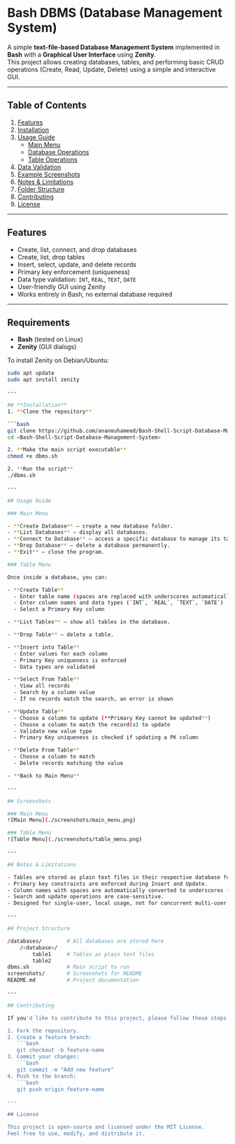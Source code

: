 # **Bash DBMS (Database Management System)**

A simple **text-file-based Database Management System** implemented in **Bash** with a **Graphical User Interface** using **Zenity**.  
This project allows creating databases, tables, and performing basic CRUD operations (Create, Read, Update, Delete) using a simple and interactive GUI.

---

## **Table of Contents**
1. [Features](#features)  
2. [Installation](#installation)  
3. [Usage Guide](#usage-guide)  
    - [Main Menu](#main-menu)  
    - [Database Operations](#database-operations)  
    - [Table Operations](#table-operations)  
4. [Data Validation](#data-validation)  
5. [Example Screenshots](#example-screenshots)  
6. [Notes & Limitations](#notes--limitations)  
7. [Folder Structure](#folder-structure)  
8. [Contributing](#contributing)  
9. [License](#license)  

---

## **Features**
- Create, list, connect, and drop databases  
- Create, list, drop tables  
- Insert, select, update, and delete records  
- Primary key enforcement (uniqueness)  
- Data type validation: `INT`, `REAL`, `TEXT`, `DATE`  
- User-friendly GUI using Zenity  
- Works entirely in Bash, no external database required  

---
## Requirements

- **Bash** (tested on Linux)
- **Zenity** (GUI dialogs)
  
To install Zenity on Debian/Ubuntu:

```bash
sudo apt update
sudo apt install zenity

---

## **Installation**
1. **Clone the repository**

```bash
git clone https://github.com/ananmuhameed/Bash-Shell-Script-Database-Management-System.git
cd <Bash-Shell-Script-Database-Management-System>

2. **Make the main script executable**
chmod +x dbms.sh

2. **Run the script**
./dbms.sh

---

## Usage Guide

### Main Menu

- **Create Database** – create a new database folder.  
- **List Databases** – display all databases.  
- **Connect to Database** – access a specific database to manage its tables.  
- **Drop Database** – delete a database permanently.  
- **Exit** – close the program.  

### Table Menu

Once inside a database, you can:

- **Create Table**  
  - Enter table name (spaces are replaced with underscores automatically)  
  - Enter column names and data types (`INT`, `REAL`, `TEXT`, `DATE`)  
  - Select a Primary Key column  

- **List Tables** – show all tables in the database.  

- **Drop Table** – delete a table.  

- **Insert into Table**  
  - Enter values for each column  
  - Primary Key uniqueness is enforced  
  - Data types are validated  

- **Select From Table**  
  - View all records  
  - Search by a column value  
  - If no records match the search, an error is shown  

- **Update Table**  
  - Choose a column to update (**Primary Key cannot be updated**)  
  - Choose a column to match the record(s) to update  
  - Validate new value type  
  - Primary Key uniqueness is checked if updating a PK column  

- **Delete From Table**  
  - Choose a column to match  
  - Delete records matching the value  

- **Back to Main Menu**

---

## Screenshots

### Main Menu
![Main Menu](./screenshots/main_menu.png)

### Table Menu
![Table Menu](./screenshots/table_menu.png)

---

## Notes & Limitations

- Tables are stored as plain text files in their respective database folders.  
- Primary key constraints are enforced during Insert and Update.  
- Column names with spaces are automatically converted to underscores (`_`).  
- Search and update operations are case-sensitive.  
- Designed for single-user, local usage, not for concurrent multi-user environments.

---

## Project Structure

/databases/        # All databases are stored here
    /<database>/
        table1     # Tables as plain text files
        table2
dbms.sh            # Main script to run
screenshots/       # Screenshots for README
README.md          # Project documentation

---

## Contributing

If you'd like to contribute to this project, please follow these steps:

1. Fork the repository.
2. Create a feature branch:
   ```bash
   git checkout -b feature-name
3. Commit your changes:
   ```bash
   git commit -m "Add new feature"
4. Push to the branch:
   ```bash
   git push origin feature-name

---

## License

This project is open-source and licensed under the MIT License.  
Feel free to use, modify, and distribute it.


